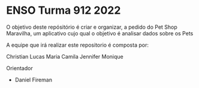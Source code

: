# ENSO Turma 912 2022

 O objetivo deste repósitório é criar e organizar, a pedido do Pet Shop Maravilha, um aplicativo cujo qual o objetivo é analisar
dados sobre os Pets

  A equipe que irá realizar este repositorio é composta por:

   Christian Lucas
   Maria Camila
   Jennifer Monique

Orientador
- Daniel Fireman